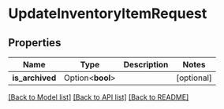 # UpdateInventoryItemRequest

## Properties

Name | Type | Description | Notes
------------ | ------------- | ------------- | -------------
**is_archived** | Option<**bool**> |  | [optional]

[[Back to Model list]](../README.md#documentation-for-models) [[Back to API list]](../README.md#documentation-for-api-endpoints) [[Back to README]](../README.md)


